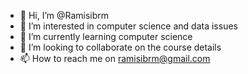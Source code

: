 - 👋 Hi, I’m @Ramisibrm
- 👀 I’m interested in computer science and data issues 
- 🌱 I’m currently learning computer science 
- 💞️ I’m looking to collaborate on the course details 
- 📫 How to reach me on ramisibrm@gmail.com

<!---
Ramisibrm/Ramisibrm is a ✨ special ✨ repository because its `README.md` (this file) appears on your GitHub profile.
You can click the Preview link to take a look at your changes.
--->
